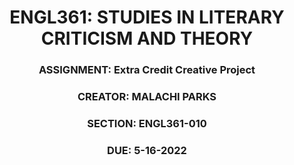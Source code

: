 # <center> ENGL361: STUDIES IN LITERARY CRITICISM AND THEORY </center>
### <center> **ASSIGNMENT:** Extra Credit Creative Project </center>
### <center> **CREATOR:** MALACHI PARKS </center>
### <center> **SECTION:** ENGL361-010 </center>
### <center> **DUE:** 5-16-2022 </center>
